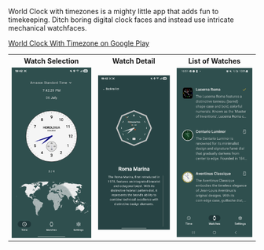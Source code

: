 




World Clock with timezones is a mighty little app that adds fun to timekeeping. Ditch boring digital clock faces and instead use intricate mechanical watchfaces.
<p><a href="https://play.google.com/store/apps/details?id=com.coroutines.clockwithtimezone">World Clock With Timezone on Google Play</a></p>
<p></p>

<table style="width:100%">
  <tr>
    <th>Watch Selection</th>
    <th>Watch Detail</th> 
    <th>List of Watches</th> 
  </tr>
  <tr>
    <td><img src="https://github.com/dmitrish/SwissTime/blob/main/art/Screenshot_20250706_194229_Timezone%20Clock.jpg"/></td>
    <td><img src="https://github.com/dmitrish/SwissTime/blob/main/art/Screenshot_20250706_194254_Timezone%20Clock.jpg"/></td> 
    <td><img src="https://github.com/dmitrish/SwissTime/blob/main/art/Screenshot_20250709_165100_Timezone%20Clock.jpg"/></td>
  
  </tr>
  
</table>
<p></p>

